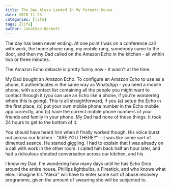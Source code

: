 ```yaml
---
title: The Day Alexa Landed In My Parents House
date: 2020-11-23
categories: [life]
tags: [life]
author: Jonathan Beckett
---
```


The day has been never ending. At one point I was on a conference call with work, the home phone rang, my mobile rang, somebody came to the door, and then my Dad called on the Amazon Echo in the kitchen - all within two or three minutes.

The Amazon Echo debacle is pretty funny now - it wasn't at the time.

My Dad bought an Amazon Echo. To configure an Amazon Echo to use as a phone, it authenticates in the same way as WhatsApp - you need a mobile phone, with a contact list containing all the people you might want to contact through it (you can use an Echo like a phone, if you're wondering where this is going). This is all straightforward, if you (a) setup the Echo in the first place, (b) put your own mobile phone number in the Echo mobile app correctly, and (c) have the correct mobile phone numbers of your friends and family in your phone. My Dad had none of these things. It took 24 hours to get to the bottom of it.

You should have heard him when it finally worked though. His voice burst out across our kitchen - "ARE YOU THERE?" - it was like some sort of dimented seance. He started giggling. I had to explain that I was already on a call with work in the other room. I called him back half an hour later, and had a ridiculous shouted conversation across our kitchen, and his.

I know my Dad. I'm wondering how many days until he has Echo Dots around the entire house, Phillips lightbulbs, a Firestick, and who knows what else. I imagine his "Alexa" will have to enter some sort of abuse recovery programme, given the amount of swearing she will be subjected to.